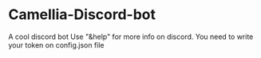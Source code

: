 # Camellia-Discord-bot
A cool discord bot
Use "&help" for more info on discord. You need to write your token on config.json file
